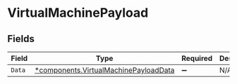 # VirtualMachinePayload


## Fields

| Field                                                                                         | Type                                                                                          | Required                                                                                      | Description                                                                                   |
| --------------------------------------------------------------------------------------------- | --------------------------------------------------------------------------------------------- | --------------------------------------------------------------------------------------------- | --------------------------------------------------------------------------------------------- |
| `Data`                                                                                        | [*components.VirtualMachinePayloadData](../../models/components/virtualmachinepayloaddata.md) | :heavy_minus_sign:                                                                            | N/A                                                                                           |